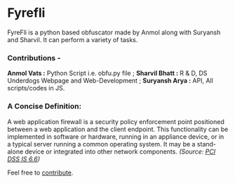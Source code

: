 # Fyrefli 
 FyreFli is a python based obfuscator made by Anmol along with Suryansh and Sharvil.
 It can perform a variety of tasks.

 ### Contributions - 
 __Anmol Vats :__ Python Script i.e. obfu.py file ;
 __Sharvil Bhatt :__ R & D, DS Underdogs Webpage and Web-Development ;
 __Suryansh Arya :__ API, All scripts/codes in JS.

 ### A Concise Definition:
A web application firewall is a security policy enforcement point positioned between a web application and the client endpoint. This functionality can be implemented in software or hardware, running in an appliance device, or in a typical server running a common operating system. It may be a stand-alone device or integrated into other network components. *(Source: [PCI DSS IS 6.6](https://www.pcisecuritystandards.org/documents/information_supplement_6.6.pdf))*

Feel free to [contribute](CONTRIBUTING.md).
